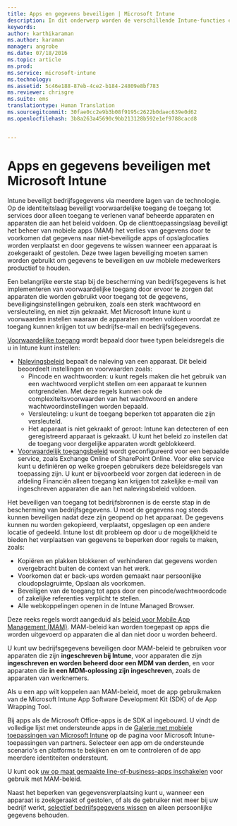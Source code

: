 ```yaml
---
title: Apps en gegevens beveiligen | Microsoft Intune
description: In dit onderwerp worden de verschillende Intune-functies en -mogelijkheden beschreven die beschikbaar voor u zijn voor het beveiligen van uw bedrijfs-apps en -gegevens.
keywords: 
author: karthikaraman
ms.author: karaman
manager: angrobe
ms.date: 07/18/2016
ms.topic: article
ms.prod: 
ms.service: microsoft-intune
ms.technology: 
ms.assetid: 5c46e188-87eb-4ce2-b184-24809e8bf783
ms.reviewer: chrisgre
ms.suite: ems
translationtype: Human Translation
ms.sourcegitcommit: 30fae0cc2e9b3b08f9195c2622b0daec639e0d62
ms.openlocfilehash: 3b8a263a45690c9bb213128b592e1ef9788cacd8


---
```


# <a name="protect-apps-and-data-with-microsoft-intune"></a>Apps en gegevens beveiligen met Microsoft Intune


Intune beveiligt bedrijfsgegevens via meerdere lagen van de technologie.  Op de identiteitslaag beveiligt voorwaardelijke toegang de toegang tot services door alleen toegang te verlenen vanaf beheerde apparaten en apparaten die aan het beleid voldoen.  Op de clienttoepassingslaag beveiligt het beheer van mobiele apps (MAM) het verlies van gegevens door te voorkomen dat gegevens naar niet-beveiligde apps of opslaglocaties worden verplaatst en door gegevens te wissen wanneer een apparaat is zoekgeraakt of gestolen.  Deze twee lagen beveiliging moeten samen worden gebruikt om gegevens te beveiligen en uw mobiele medewerkers productief te houden.

Een belangrijke eerste stap bij de bescherming van bedrijfsgegevens is het implementeren van voorwaardelijke toegang door ervoor te zorgen dat apparaten die worden gebruikt voor toegang tot de gegevens, beveiligingsinstellingen gebruiken, zoals een sterk wachtwoord en versleuteling, en niet zijn gekraakt. Met Microsoft Intune kunt u voorwaarden instellen waaraan de apparaten moeten voldoen voordat ze toegang kunnen krijgen tot uw bedrijfse-mail en bedrijfsgegevens.

[Voorwaardelijke toegang](restrict-access-to-email-and-o365-services-with-microsoft-intune.md) wordt bepaald door twee typen beleidsregels die u in Intune kunt instellen:
- [Nalevingsbeleid](introduction-to-device-compliance-policies-in-microsoft-intune.md) bepaalt de naleving van een apparaat. Dit beleid beoordeelt instellingen en voorwaarden zoals:
  - Pincode en wachtwoorden: u kunt regels maken die het gebruik van een wachtwoord verplicht stellen om een apparaat te kunnen ontgrendelen. Met deze regels kunnen ook de complexiteitsvoorwaarden van het wachtwoord en andere wachtwoordinstellingen worden bepaald.
  - Versleuteling: u kunt de toegang beperken tot apparaten die zijn versleuteld.
  - Het apparaat is niet gekraakt of geroot: Intune kan detecteren of een geregistreerd apparaat is gekraakt. U kunt het beleid zo instellen dat de toegang voor dergelijke apparaten wordt geblokkeerd.
- [Voorwaardelijk toegangsbeleid](restrict-access-to-email-and-o365-services-with-microsoft-intune.md) wordt geconfigureerd voor een bepaalde service, zoals Exchange Online of SharePoint Online. Voor elke service kunt u definiëren op welke groepen gebruikers deze beleidsregels van toepassing zijn. U kunt er bijvoorbeeld voor zorgen dat iedereen in de afdeling Financiën alleen toegang kan krijgen tot zakelijke e-mail van ingeschreven apparaten die aan het nalevingsbeleid voldoen.

Het beveiligen van toegang tot bedrijfsbronnen is de eerste stap in de bescherming van bedrijfsgegevens. U moet de gegevens nog steeds kunnen beveiligen nadat deze zijn geopend op het apparaat. De gegevens kunnen nu worden gekopieerd, verplaatst, opgeslagen op een andere locatie of gedeeld. Intune lost dit probleem op door u de mogelijkheid te bieden het verplaatsen van gegevens te beperken door regels te maken, zoals:
- Kopiëren en plakken blokkeren of verhinderen dat gegevens worden overgebracht buiten de context van het werk.
- Voorkomen dat er back-ups worden gemaakt naar persoonlijke cloudopslagruimte, Opslaan als voorkomen.
- Beveiligen van de toegang tot apps door een pincode/wachtwoordcode of zakelijke referenties verplicht te stellen.
- Alle webkoppelingen openen in de Intune Managed Browser.

Deze reeks regels wordt aangeduid als [beleid voor Mobile App Management (MAM)](protect-app-data-using-mobile-app-management-policies-with-microsoft-intune.md).  MAM-beleid kan worden toegepast op apps die worden uitgevoerd op apparaten die al dan niet door u worden beheerd.  

U kunt uw bedrijfsgegevens beveiligen door MAM-beleid te gebruiken voor apparaten die zijn **ingeschreven bij Intune**, voor apparaten die zijn **ingeschreven en worden beheerd door een MDM van derden**, en voor apparaten die **in een MDM-oplossing zijn ingeschreven**, zoals de apparaten van werknemers.

Als u een app wilt koppelen aan MAM-beleid, moet de app gebruikmaken van de Microsoft Intune App Software Development Kit (SDK) of de App Wrapping Tool.

Bij apps als de Microsoft Office-apps is de SDK al ingebouwd. U vindt de volledige lijst met ondersteunde apps in de [Galerie met mobiele toepassingen van Microsoft Intune](https://www.microsoft.com/en-us/cloud-platform/microsoft-intune-apps) op de pagina voor Microsoft Intune-toepassingen van partners. Selecteer een app om de ondersteunde scenario's en platforms te bekijken en om te controleren of de app meerdere identiteiten ondersteunt.

U kunt ook [uw op maat gemaakte line-of-business-apps inschakelen](decide-how-to-prepare-apps-for-mobile-application-management-with-microsoft-intune.md) voor gebruik met MAM-beleid.

Naast het beperken van gegevensverplaatsing kunt u, wanneer een apparaat is zoekgeraakt of gestolen, of als de gebruiker niet meer bij uw bedrijf werkt, [selectief bedrijfsgegevens wissen](wipe-managed-company-app-data-with-microsoft-intune.md) en alleen persoonlijke gegevens behouden.



<!--HONumber=Nov16_HO1-->


